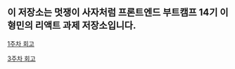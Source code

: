 ## 이 저장소는 멋쟁이 사자처럼 프론트엔드 부트캠프 14기 이형민의 리액트 과제 저장소입니다.

[1주차 회고](./week1/week1Retrospective.md)

[3주차 회고](./week3/week3Retrospective.md)
